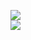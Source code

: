 [![](https://img.shields.io/badge/Made%20With-Github%20Spray-lightgrey.svg?style=for-the-badge&logo=github)](https://github.com/Annihil/github-spray#17295)  
[![](https://i.imgur.com/2DrTn0Z.gif)](https://github.com/Annihil/github-spray)